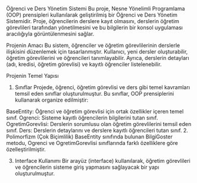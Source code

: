 Öğrenci ve Ders Yönetim Sistemi
Bu proje, Nesne Yönelimli Programlama (OOP) prensipleri kullanılarak geliştirilmiş bir Öğrenci ve Ders Yönetim Sistemidir. Proje, öğrencilerin derslere kayıt olmasını, derslerin öğretim görevlileri tarafından yönetilmesini ve bu bilgilerin bir konsol uygulaması aracılığıyla görüntülenmesini sağlar.

Projenin Amacı
Bu sistem, öğrenciler ve öğretim görevlilerinin derslerle ilişkisini düzenlemek için tasarlanmıştır. Kullanıcı, yeni dersler oluşturabilir, öğretim görevlilerini ve öğrencileri tanımlayabilir. Ayrıca, derslerin detayları (adı, kredisi, öğretim görevlisi) ve kayıtlı öğrenciler listelenebilir.

Projenin Temel Yapısı
1. Sınıflar
Projede, öğrenci, öğretim görevlisi ve ders gibi temel kavramları temsil eden sınıflar oluşturulmuştur. Bu sınıflar, OOP prensiplerini kullanarak organize edilmiştir:

BaseEntity: Öğrenci ve öğretim görevlisi için ortak özellikler içeren temel sınıf.
Ogrenci: Sisteme kayıtlı öğrencilerin bilgilerini tutan sınıf.
OgretimGorevlisi: Derslerin sorumlusu olan öğretim görevlilerini temsil eden sınıf.
Ders: Derslerin detaylarını ve derslere kayıtlı öğrencileri tutan sınıf.
2. Polimorfizm (Çok Biçimlilik)
BaseEntity sınıfında bulunan BilgiGoster metodu, Ogrenci ve OgretimGorevlisi sınıflarında farklı özelliklere göre özelleştirilmiştir.

3. Interface Kullanımı
Bir arayüz (interface) kullanılarak, öğretim görevlileri ve öğrencilerin sisteme giriş yapmasını sağlayacak bir yapı oluşturulmuştur.

